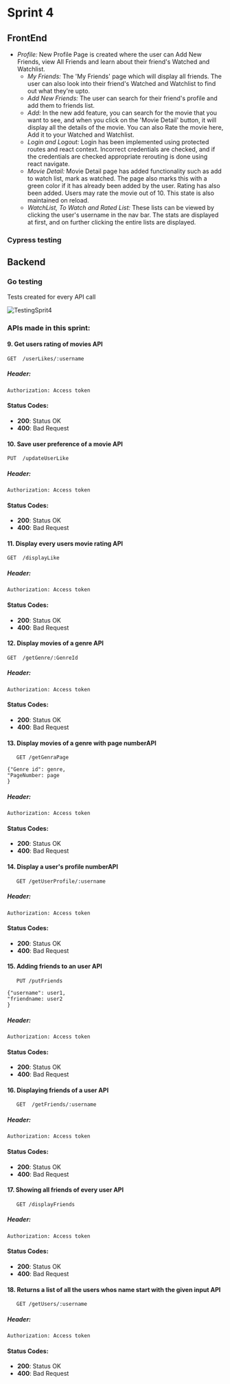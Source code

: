 # Sprint 4

## FrontEnd

- _Profile:_ New Profile Page is created where the user can Add New Friends, view All Friends and learn about their friend's Watched and Watchlist.
  - _My Friends:_ The 'My Friends' page which will display all friends. The user can also look into their friend's Watched and Watchlist to find out what they're upto.
  - _Add New Friends:_ The user can search for their friend's profile and add them to friends list.
  - _Add:_ In the new add feature, you can search for the movie that you want to see, and when you click on the 'Movie Detail' button, it will display all the details of the movie. You can also Rate the movie here, Add it to your Watched and Watchlist.
  - _Login and Logout:_ Login has been implemented using protected routes and react context. Incorrect credentials are checked, and if the credentials are checked appropriate rerouting is done using react navigate.
  - _Movie Detail:_ Movie Detail page has added functionality such as add to watch list, mark as watched. The page also marks this with a green color if it has already been added by the user. Rating has also been added. Users may rate the movie out of 10. This state is also maintained on reload.
  - _WatchList, To Watch and Rated List:_ These lists can be viewed by clicking the user's username in the nav bar. The stats are displayed at first, and on further clicking the entire lists are displayed.

### Cypress testing

## Backend

### Go testing

Tests created for every API call

![TestingSprit4](https://user-images.githubusercontent.com/96463545/164143172-7347dca4-da40-4ae6-878b-1f2ba979ea67.gif)

### APIs made in this sprint:

#### 9. Get users rating of movies API

    GET  /userLikes/:username

##### Header:

    Authorization: Access token

#### Status Codes:

- **200**: Status OK
- **400**: Bad Request

#### 10. Save user preference of a movie API

    PUT  /updateUserLike

##### Header:

    Authorization: Access token

#### Status Codes:

- **200**: Status OK
- **400**: Bad Request

#### 11. Display every users movie rating API

    GET  /displayLike

##### Header:

    Authorization: Access token

#### Status Codes:

- **200**: Status OK
- **400**: Bad Request

#### 12. Display movies of a genre API

    GET  /getGenre/:GenreId

##### Header:

    Authorization: Access token

#### Status Codes:

- **200**: Status OK
- **400**: Bad Request

#### 13. Display movies of a genre with page numberAPI

```
   GET /getGenraPage
```

```
{"Genre id": genre,
"PageNumber: page
}
```

##### Header:

    Authorization: Access token

#### Status Codes:

- **200**: Status OK
- **400**: Bad Request

#### 14. Display a user's profile numberAPI

```
   GET /getUserProfile/:username
```

##### Header:

    Authorization: Access token

#### Status Codes:

- **200**: Status OK
- **400**: Bad Request

#### 15. Adding friends to an user API

```
   PUT /putFriends
```

```
{"username": user1,
"friendname: user2
}
```

##### Header:

    Authorization: Access token

#### Status Codes:

- **200**: Status OK
- **400**: Bad Request

#### 16. Displaying friends of a user API

```
   GET  /getFriends/:username
```

##### Header:

    Authorization: Access token

#### Status Codes:

- **200**: Status OK
- **400**: Bad Request

#### 17. Showing all friends of every user API

```
   GET /displayFriends
```

##### Header:

    Authorization: Access token

#### Status Codes:

- **200**: Status OK
- **400**: Bad Request

#### 18. Returns a list of all the users whos name start with the given input API

```
   GET /getUsers/:username
```

##### Header:

    Authorization: Access token

#### Status Codes:

- **200**: Status OK
- **400**: Bad Request

